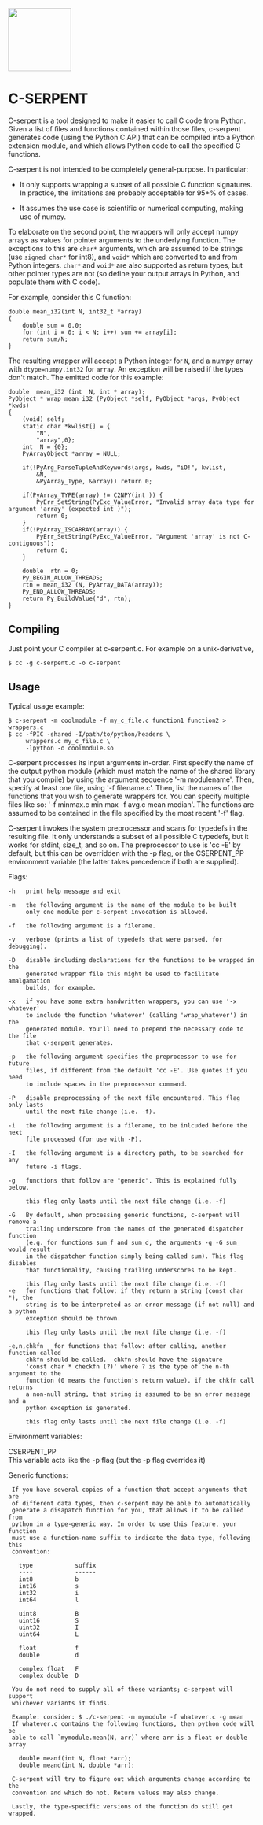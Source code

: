 <img src='https://github.com/hsnyder/c-serpent/blob/master/logo.png' height=128 width=128 />

C-SERPENT
=========

C-serpent is a tool designed to make it easier to call C code from Python.
Given a list of files and functions contained within those files, c-serpent
generates code (using the Python C API) that can be compiled into a Python
extension module, and which allows Python code to call the specified C 
functions.

C-serpent is not intended to be completely general-purpose. In particular:

 - It only supports wrapping a subset of all possible C function signatures. 
   In practice, the limitations are probably acceptable for 95+% of cases.

 - It assumes the use case is scientific or numerical computing, making use
   of numpy.

To elaborate on the second point, the wrappers will only accept numpy arrays
as values for pointer arguments to the underlying function. The exceptions 
to this are `char*` arguments, which are assumed to be strings 
(use `signed char*` for int8), and `void*` which are converted to and from
Python integers. `char*` and `void*` are also supported as return types, but
other pointer types are not (so define your output arrays in Python, and 
populate them with C code). 

For example, consider this C function:

    double mean_i32(int N, int32_t *array) 
    {
        double sum = 0.0;
        for (int i = 0; i < N; i++) sum += array[i];
        return sum/N;
    }

The resulting wrapper will accept a Python integer for `N`, and a
numpy array with `dtype=numpy.int32` for `array`. An exception will
be raised if the types don't match. The emitted code for this example:

    double  mean_i32 (int  N, int * array);
    PyObject * wrap_mean_i32 (PyObject *self, PyObject *args, PyObject *kwds)
    {
        (void) self;
        static char *kwlist[] = {
            "N",
            "array",0};
        int  N = {0};
        PyArrayObject *array = NULL;
    
        if(!PyArg_ParseTupleAndKeywords(args, kwds, "iO!", kwlist,
            &N,
            &PyArray_Type, &array)) return 0;
    
        if(PyArray_TYPE(array) != C2NPY(int )) {
            PyErr_SetString(PyExc_ValueError, "Invalid array data type for argument 'array' (expected int )");
            return 0;
        }
        if(!PyArray_ISCARRAY(array)) {
            PyErr_SetString(PyExc_ValueError, "Argument 'array' is not C-contiguous");
            return 0;
        }
    
        double  rtn = 0;
        Py_BEGIN_ALLOW_THREADS;
        rtn = mean_i32 (N, PyArray_DATA(array));
        Py_END_ALLOW_THREADS;
        return Py_BuildValue("d", rtn);
    }


Compiling
---------

Just point your C compiler at c-serpent.c. For example on a unix-derivative, 

    $ cc -g c-serpent.c -o c-serpent 
        

Usage
-----

Typical usage example: 

    $ c-serpent -m coolmodule -f my_c_file.c function1 function2 > wrappers.c   
    $ cc -fPIC -shared -I/path/to/python/headers \
         wrappers.c my_c_file.c \
         -lpython -o coolmodule.so

C-serpent processes its input arguments in-order. First specify the name of the
output python module (which must match the name of the shared library that
you compile) by using the argument sequence '-m modulename'. Then, specify
at least one file, using '-f filename.c'. Then, list the names of the 
functions that you wish to generate wrappers for. You can specify multiple
files like so: '-f minmax.c min max -f avg.c mean median'. The functions are
assumed to be contained in the file specified by the most recent '-f' flag.

C-serpent invokes the system preprocessor and scans for typedefs in the 
resulting file. It only understands a subset of all possible C typedefs, but
it works for stdint, size_t, and so on. The preprocessor to use is 'cc -E' 
by default, but this can be overridden with the -p flag, or the CSERPENT_PP
environment variable (the latter takes precedence if both are supplied).

Flags:   
                                                                               
    -h   print help message and exit    
      
    -m   the following argument is the name of the module to be built   
         only one module per c-serpent invocation is allowed.  
                                                                                   
    -f   the following argument is a filename.  
                                                                                   
    -v   verbose (prints a list of typedefs that were parsed, for debugging).  
                                                                                   
    -D   disable including declarations for the functions to be wrapped in the   
         generated wrapper file this might be used to facilitate amalgamation   
         builds, for example.  
                                                                                                                                                               
    -x   if you have some extra handwritten wrappers, you can use '-x whatever'    
         to include the function 'whatever' (calling 'wrap_whatever') in the       
         generated module. You'll need to prepend the necessary code to the file   
         that c-serpent generates.  
                                                                                   
    -p   the following argument specifies the preprocessor to use for future   
         files, if different from the default 'cc -E'. Use quotes if you need  
         to include spaces in the preprocessor command.  
                                                                                   
    -P   disable preprocessing of the next file encountered. This flag only lasts   
         until the next file change (i.e. -f).  
                                                                                   
    -i   the following argument is a filename, to be inlcuded before the next    
         file processed (for use with -P).  
                                                                                   
    -I   the following argument is a directory path, to be searched for any    
         future -i flags.  
                                                                                   
    -g   functions that follow are "generic". This is explained fully below.      
                                                                                   
         this flag only lasts until the next file change (i.e. -f)   
                                                                                    
    -G   By default, when processing generic functions, c-serpent will remove a  
         trailing underscore from the names of the generated dispatcher function 
         (e.g. for functions sum_f and sum_d, the arguments -g -G sum_ would result
         in the dispatcher function simply being called sum). This flag disables 
         that functionality, causing trailing underscores to be kept.            
                                                                                   
         this flag only lasts until the next file change (i.e. -f)                                                                                
    -e   for functions that follow: if they return a string (const char *), the    
         string is to be interpreted as an error message (if not null) and a python  
         exception should be thrown.  
                                                                                   
         this flag only lasts until the next file change (i.e. -f)   
                                                                                   
    -e,n,chkfn   for functions that follow: after calling, another function called  
         chkfn should be called.  chkfn should have the signature    
         'const char * checkfn (?)' where ? is the type of the n-th argument to the  
         function (0 means the function's return value). if the chkfn call returns  
         a non-null string, that string is assumed to be an error message and a    
         python exception is generated.   
                                                                                   
         this flag only lasts until the next file change (i.e. -f)   
                                                                               
Environment variables:   
                                                                               
CSERPENT_PP    
     This variable acts like the -p flag (but the -p flag overrides it)   
                                                                               
Generic functions:   
                                                                               
     If you have several copies of a function that accept arguments that are   
     of different data types, then c-serpent may be able to automatically      
     generate a disapatch function for you, that allows it to be called from   
     python in a type-generic way. In order to use this feature, your function 
     must use a function-name suffix to indicate the data type, following this 
     convention: 
                                                                               
       type            suffix 
       ----            ------ 
       int8            b 
       int16           s 
       int32           i 
       int64           l 
        
       uint8           B 
       uint16          S 
       uint32          I 
       uint64          L 
        
       float           f 
       double          d 
        
       complex float   F 
       complex double  D 
                                                                               
     You do not need to supply all of these variants; c-serpent will support   
     whichever variants it finds. 
                                                                               
     Example: consider: $ ./c-serpent -m mymodule -f whatever.c -g mean        
     If whatever.c contains the following functions, then python code will be  
     able to call `mymodule.mean(N, arr)` where arr is a float or double array 
                                                                               
       double meanf(int N, float *arr);                                        
       double meand(int N, double *arr);                                       
                                                                               
     C-serpent will try to figure out which arguments change according to the  
     convention and which do not. Return values may also change.               
                                                                               
     Lastly, the type-specific versions of the function do still get wrapped.
